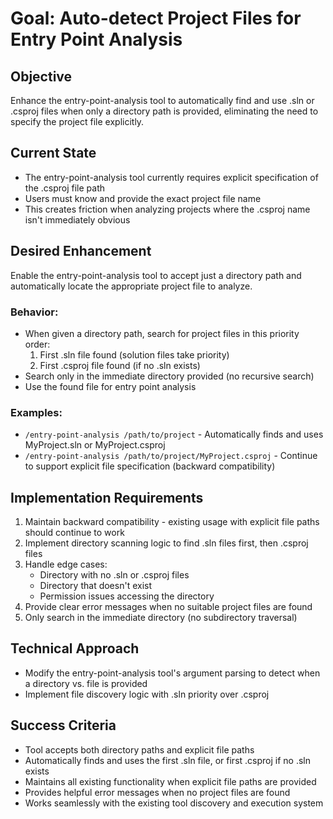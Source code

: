 # Goal: Auto-detect Project Files for Entry Point Analysis

## Objective
Enhance the entry-point-analysis tool to automatically find and use .sln or .csproj files when only a directory path is provided, eliminating the need to specify the project file explicitly.

## Current State
- The entry-point-analysis tool currently requires explicit specification of the .csproj file path
- Users must know and provide the exact project file name
- This creates friction when analyzing projects where the .csproj name isn't immediately obvious

## Desired Enhancement
Enable the entry-point-analysis tool to accept just a directory path and automatically locate the appropriate project file to analyze.

### Behavior:
- When given a directory path, search for project files in this priority order:
  1. First .sln file found (solution files take priority)
  2. First .csproj file found (if no .sln exists)
- Search only in the immediate directory provided (no recursive search)
- Use the found file for entry point analysis

### Examples:
- `/entry-point-analysis /path/to/project` - Automatically finds and uses MyProject.sln or MyProject.csproj
- `/entry-point-analysis /path/to/project/MyProject.csproj` - Continue to support explicit file specification (backward compatibility)

## Implementation Requirements
1. Maintain backward compatibility - existing usage with explicit file paths should continue to work
2. Implement directory scanning logic to find .sln files first, then .csproj files
3. Handle edge cases:
   - Directory with no .sln or .csproj files
   - Directory that doesn't exist
   - Permission issues accessing the directory
4. Provide clear error messages when no suitable project files are found
5. Only search in the immediate directory (no subdirectory traversal)

## Technical Approach
- Modify the entry-point-analysis tool's argument parsing to detect when a directory vs. file is provided
- Implement file discovery logic with .sln priority over .csproj

## Success Criteria
- Tool accepts both directory paths and explicit file paths
- Automatically finds and uses the first .sln file, or first .csproj if no .sln exists
- Maintains all existing functionality when explicit file paths are provided
- Provides helpful error messages when no project files are found
- Works seamlessly with the existing tool discovery and execution system
